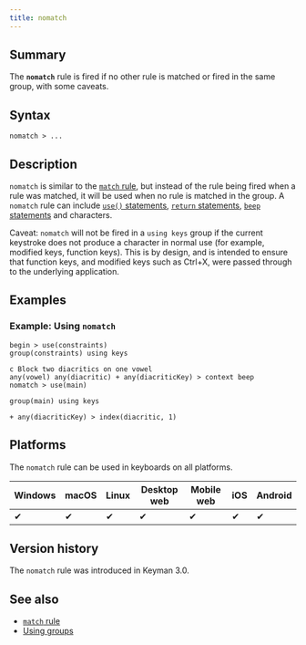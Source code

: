```yaml
---
title: nomatch
---
```

  
## Summary

The **`nomatch`** rule is fired if no other rule is matched or fired in
the same group, with some caveats.

## Syntax

```
nomatch > ...
```

## Description

`nomatch` is similar to the [`match` rule](match), but instead of the
rule being fired when a rule was matched, it will be used when no rule
is matched in the group. A `nomatch` rule can include [`use()`
statements](use), [`return` statements](return), [`beep`
statements](beep) and characters.

Caveat: `nomatch` will not be fired in a `using keys` group if the
current keystroke does not produce a character in normal use (for
example, modified keys, function keys). This is by design, and is
intended to ensure that function keys, and modified keys such as Ctrl+X,
were passed through to the underlying application.

## Examples

### Example: Using `nomatch`

```
begin > use(constraints)
group(constraints) using keys

c Block two diacritics on one vowel
any(vowel) any(diacritic) + any(diacriticKey) > context beep
nomatch > use(main)

group(main) using keys

+ any(diacriticKey) > index(diacritic, 1)
```

## Platforms

The `nomatch` rule can be used in keyboards on all platforms.

| Windows | macOS | Linux | Desktop web | Mobile web | iOS | Android |
|---------|-------|-------|-------------|------------|-----|---------|
| ✔       | ✔     | ✔     | ✔           | ✔          | ✔   | ✔       |

## Version history

The `nomatch` rule was introduced in Keyman 3.0.

## See also

-   [`match` rule](match)
-   [Using groups](../guide/groups)
